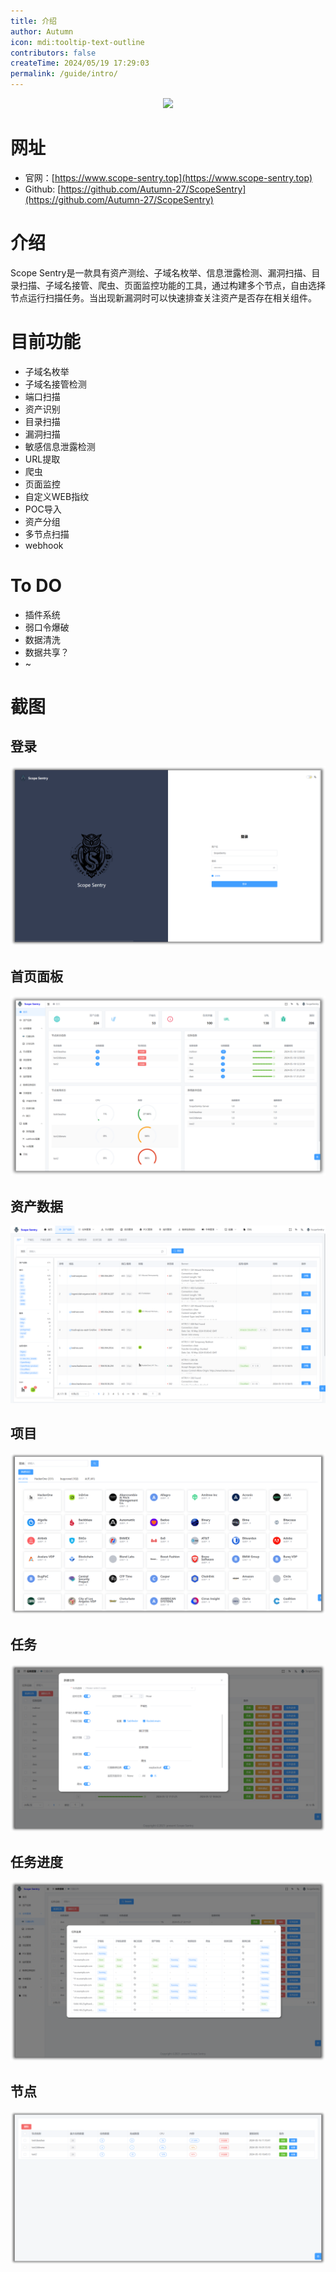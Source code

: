 ```yaml
---
title: 介绍
author: Autumn
icon: mdi:tooltip-text-outline
contributors: false
createTime: 2024/05/19 17:29:03
permalink: /guide/intro/
---
```



<div align=center>
	<img src="./../../.vuepress/public/images/favicon.ico"/>
</div>


# 网址

- 官网：[https://www.scope-sentry.top](https://www.scope-sentry.top)
- Github: [https://github.com/Autumn-27/ScopeSentry](https://github.com/Autumn-27/ScopeSentry)


# 介绍
Scope Sentry是一款具有资产测绘、子域名枚举、信息泄露检测、漏洞扫描、目录扫描、子域名接管、爬虫、页面监控功能的工具，通过构建多个节点，自由选择节点运行扫描任务。当出现新漏洞时可以快速排查关注资产是否存在相关组件。

# 目前功能
- 子域名枚举
- 子域名接管检测
- 端口扫描
- 资产识别
- 目录扫描
- 漏洞扫描
- 敏感信息泄露检测
- URL提取
- 爬虫
- 页面监控
- 自定义WEB指纹
- POC导入
- 资产分组
- 多节点扫描
- webhook

# To DO
- 插件系统
- 弱口令爆破
- 数据清洗
- 数据共享？
- ~

# 截图

## 登录

![](./../../.vuepress/public/images/login.png)

## 首页面板

![](./../../.vuepress/public/images/index-cn.png)

## 资产数据

![](./../../.vuepress/public/images/asset-cn.png)



## 项目

![](./../../.vuepress/public/images/project-cn.png)

## 任务

![](./../../.vuepress/public/images/task-cn.png)

## 任务进度

![](./../../.vuepress/public/images/task-pg-cn.png)

## 节点

![](./../../.vuepress/public/images/node-cn.png)

